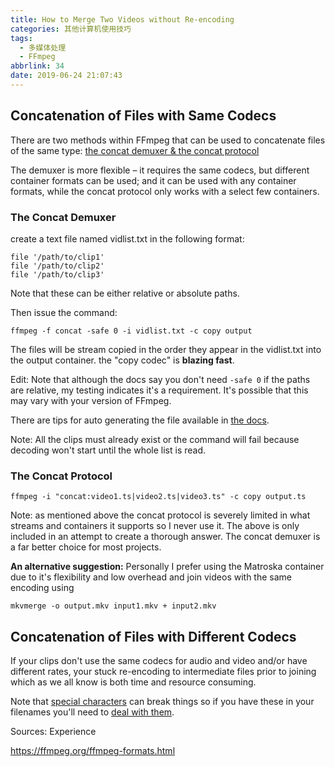 ```yaml
---
title: How to Merge Two Videos without Re-encoding
categories: 其他计算机使用技巧
tags:
  - 多媒体处理
  - FFmpeg
abbrlink: 34
date: 2019-06-24 21:07:43
---
```

## Concatenation of Files with Same Codecs

There are two methods within FFmpeg that can be used to concatenate files of the same type: [the concat demuxer & the concat protocol](https://ffmpeg.org/ffmpeg-formats.html#concat)

The demuxer is more flexible – it requires the same codecs, but different container formats can be used; and it can be used with any container formats, while the concat protocol only works with a select few containers.

### The Concat Demuxer

create a text file named vidlist.txt in the following format:

```
file '/path/to/clip1'
file '/path/to/clip2'
file '/path/to/clip3'
```

Note that these can be either relative or absolute paths.

Then issue the command:

```
ffmpeg -f concat -safe 0 -i vidlist.txt -c copy output
```

The files will be stream copied in the order they appear in the vidlist.txt into the output container. the "copy codec" is **blazing fast**.

Edit: Note that although the docs say you don't need `-safe 0` if the paths are relative, my testing indicates it's a requirement. It's possible that this may vary with your version of FFmpeg.

There are tips for auto generating the file available in [the docs](https://trac.ffmpeg.org/wiki/Concatenate).

Note: All the clips must already exist or the command will fail because decoding won't start until the whole list is read.

### The Concat Protocol

```
ffmpeg -i "concat:video1.ts|video2.ts|video3.ts" -c copy output.ts
```

Note: as mentioned above the concat protocol is severely limited in what streams and containers it supports so I never use it. The above is only included in an attempt to create a thorough answer. The concat demuxer is a far better choice for most projects.

**An alternative suggestion:** Personally I prefer using the Matroska container due to it's flexibility and low overhead and join videos with the same encoding using

```
mkvmerge -o output.mkv input1.mkv + input2.mkv
```

## Concatenation of Files with Different Codecs

If your clips don't use the same codecs for audio and video and/or have different rates, your stuck re-encoding to intermediate files prior to joining which as we all know is both time and resource consuming.

Note that [special characters](http://www.tldp.org/LDP/abs/html/special-chars.html) can break things so if you have these in your filenames you'll need to [deal with them](https://stackoverflow.com/questions/15783701/which-characters-need-to-be-escaped-when-using-bash).

Sources: Experience

https://ffmpeg.org/ffmpeg-formats.html
